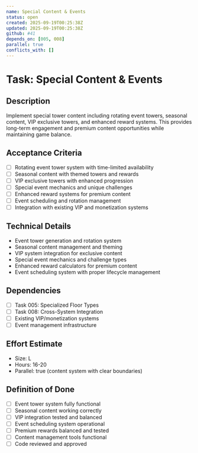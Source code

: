 ```yaml
---
name: Special Content & Events
status: open
created: 2025-09-19T00:25:38Z
updated: 2025-09-19T00:25:38Z
github: #41
depends_on: [005, 008]
parallel: true
conflicts_with: []
---
```


# Task: Special Content & Events

## Description
Implement special tower content including rotating event towers, seasonal content, VIP exclusive towers, and enhanced reward systems. This provides long-term engagement and premium content opportunities while maintaining game balance.

## Acceptance Criteria
- [ ] Rotating event tower system with time-limited availability
- [ ] Seasonal content with themed towers and rewards
- [ ] VIP exclusive towers with enhanced progression
- [ ] Special event mechanics and unique challenges
- [ ] Enhanced reward systems for premium content
- [ ] Event scheduling and rotation management
- [ ] Integration with existing VIP and monetization systems

## Technical Details
- Event tower generation and rotation system
- Seasonal content management and theming
- VIP system integration for exclusive content
- Special event mechanics and challenge types
- Enhanced reward calculators for premium content
- Event scheduling system with proper lifecycle management

## Dependencies
- [ ] Task 005: Specialized Floor Types
- [ ] Task 008: Cross-System Integration
- [ ] Existing VIP/monetization systems
- [ ] Event management infrastructure

## Effort Estimate
- Size: L
- Hours: 16-20
- Parallel: true (content system with clear boundaries)

## Definition of Done
- [ ] Event tower system fully functional
- [ ] Seasonal content working correctly
- [ ] VIP integration tested and balanced
- [ ] Event scheduling system operational
- [ ] Premium rewards balanced and tested
- [ ] Content management tools functional
- [ ] Code reviewed and approved